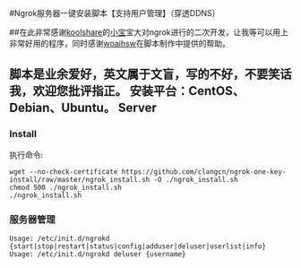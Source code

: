 #Ngrok服务器一键安装脚本【支持用户管理】（穿透DDNS）

##在此非常感谢[koolshare](http://koolshare.cn/forum-72-1.html)的[小宝](http://koolshare.cn/space-uid-2380.html)宝大对ngrok进行的二次开发，让我等可以用上非常好用的程序，同时感谢[woaihsw](http://koolshare.cn/space-uid-13735.html)在脚本制作中提供的帮助。

脚本是业余爱好，英文属于文盲，写的不好，不要笑话我，欢迎您批评指正。
安装平台：CentOS、Debian、Ubuntu。
Server
------

### Install

执行命令:

    wget --no-check-certificate https://github.com/clangcn/ngrok-one-key-install/raw/master/ngrok_install.sh -O ./ngrok_install.sh
    chmod 500 ./ngrok_install.sh
    ./ngrok_install.sh

### 服务器管理

	Usage: /etc/init.d/ngrokd {start|stop|restart|status|config|adduser|deluser|userlist|info}
	Usage: /etc/init.d/ngrokd deluser {username}
